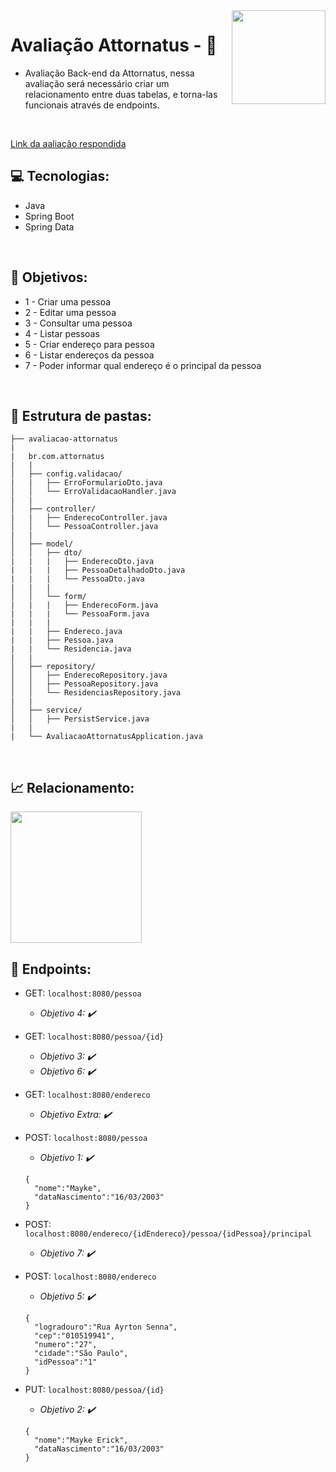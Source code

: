 <img height="150em" align="right" src="https://media.licdn.com/dms/image/C4E0BAQHjAdEZqe2NNg/company-logo_200_200/0/1579804295904?e=1682553600&v=beta&t=IBzWNEHhw8MiscQq0a0aXF21wDmLcU_4DNdeS7pe-a4"/>

# Avaliação Attornatus - 📃

* Avaliação Back-end da Attornatus, nessa avaliação será necessário criar um relacionamento entre duas tabelas, e torna-las funcionais através de endpoints.
<br>

[Link da aaliação respondida](https://drive.google.com/drive/folders/1x8z6Rx87AE-_uUhG0jtahyAkMALXJU0d?usp=share_link)
<br>

<h2> 💻 Tecnologias: </h2>

* Java
* Spring Boot
* Spring Data

<br>
<h2> 🎯 Objetivos: </h2>

* 1 - Criar uma pessoa
* 2 - Editar uma pessoa 
* 3 - Consultar uma pessoa 
* 4 - Listar pessoas 
* 5 - Criar endereço para pessoa 
* 6 - Listar endereços da pessoa 
* 7 - Poder informar qual endereço é o principal da pessoa 

<br>
<h2> 📂 Estrutura de pastas: </h2>

```
├── avaliacao-attornatus
|   
|   br.com.attornatus
|   |
│   ├── config.validacao/
|   |   ├── ErroFormularioDto.java
│   │   └── ErroValidacaoHandler.java
|   |
│   ├── controller/
|   |   ├── EnderecoController.java
│   │   └── PessoaController.java
|   |
│   ├── model/
│   │   ├── dto/
|   |   |   ├── EnderecoDto.java
|   |   |   ├── PessoaDetalhadoDto.java
|   |   |   └── PessoaDto.java
|   |   |
│   │   └── form/
|   |   |   ├── EnderecoForm.java
|   |   |   └── PessoaForm.java
|   |   |
|   |   ├── Endereco.java
|   |   ├── Pessoa.java
|   |   └── Residencia.java
|   |
│   ├── repository/
│   │   ├── EnderecoRepository.java
│   │   ├── PessoaRepository.java
│   │   └── ResidenciasRepository.java
|   |
│   ├── service/
│   │   ├── PersistService.java
|   |
|   └── AvaliacaoAttornatusApplication.java
```

<br>
<h2> 📈 Relacionamento: </h2>

<img height="210em" align="center" src="https://media.discordapp.net/attachments/817401092752932916/1067792868082729080/rounded-in-photoretrica.png"/>

<br>
<h2> 📌 Endpoints: </h2>

* GET: ```localhost:8080/pessoa```
  <br>
  - _Objetivo 4: ✔️_

* GET: ```localhost:8080/pessoa/{id}```
  <br>
  - _Objetivo 3: ✔️_
    <br>
  - _Objetivo 6: ✔️_

* GET: ```localhost:8080/endereco```
  <br>
  - _Objetivo Extra: ✔️_

* POST: ```localhost:8080/pessoa```
  <br>
  - _Objetivo 1: ✔️_
  ```
  {
    "nome":"Mayke",
    "dataNascimento":"16/03/2003"
  }
  ```
  
* POST: ```localhost:8080/endereco/{idEndereco}/pessoa/{idPessoa}/principal```
  <br>
  - _Objetivo 7: ✔️_

* POST: ```localhost:8080/endereco```
  <br>
  - _Objetivo 5: ✔️_

  ```
  {
    "logradouro":"Rua Ayrton Senna",
    "cep":"010519941",
    "numero":"27",
    "cidade":"São Paulo",
    "idPessoa":"1"
  }
  ```
* PUT: ```localhost:8080/pessoa/{id}```
  <br>
  - _Objetivo 2: ✔️_
  ```
  {
    "nome":"Mayke Erick",
    "dataNascimento":"16/03/2003"
  }
  ```


